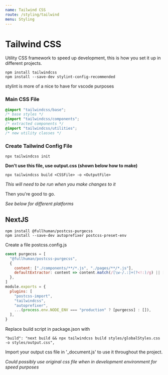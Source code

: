 ```yaml
---
name: Tailwind CSS
route: /styling/tailwind
menu: Styling
---
```


# Tailwind CSS

Utility CSS framework to speed up development, this is how you set it up in different projects.

```
npm install tailwindcss
npm install --save-dev stylint-config-recommended
```

stylint is more of a nice to have for vscode purposes

### Main CSS File

```css
@import "tailwindcss/base";
/* base styles */
@import "tailwindcss/components";
/* extracted components */
@import "tailwindcss/utilities";
/* new utility classes */
```

### Create Tailwind Config File

```
npx tailwindcss init
```

**Don't use this file, use output.css (shown below how to make)**

```
npx tailwindcss build <CSSFile> -o <OutputFile>
```

_This will need to be run when you make changes to it_

Then you're good to go.

_See below for different platforms_

## NextJS

```
npm install @fullhuman/postcss-purgecss
npm install --save-dev autoprefixer postcss-preset-env
```

Create a file postcss.config.js

```javascript
const purgecss = [
  "@fullhuman/postcss-purgecss",
  {
    content: ["./components/**/*.js", "./pages/**/*.js"],
    defaultExtractor: content => content.match(/[\w-/.:]+(?<!:)/g) || [],
  },
]
module.exports = {
  plugins: [
    "postcss-import",
    "tailwindcss",
    "autoprefixer",
    ...(process.env.NODE_ENV === "production" ? [purgecss] : []),
  ],
}
```

Replace build script in package.json with

```
"build": "next build && npx tailwindcss build styles/globalStyles.css -o styles/output.css",

```

Import your output css file in '\_document.js' to use it throughout the project.

_Could possibly use original css file when in development environment for speed purposes_
